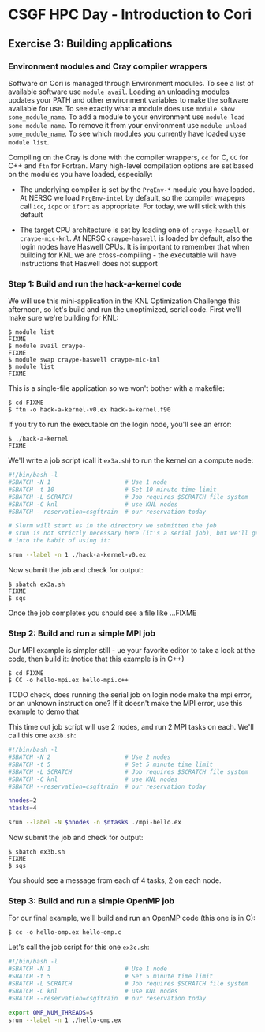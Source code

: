 # CSGF HPC Day - Introduction to Cori

## Exercise 3: Building applications

### Environment modules and Cray compiler wrappers

Software on Cori is managed through Environment modules. To see a list of
available software use `module avail`. Loading an unloading modules updates
your PATH and other environment variables to make the software available for 
use. To see exactly what a module does use `module show some_module_name`. To
add a module to your environment use `module load some_module_name`. To
remove it from your environment use `module unload some_module_name`. To see
which modules you currently have loaded uyse `module list`.

Compiling on the Cray is done with the compiler wrappers, `cc` for C, `CC` for
C++ and `ftn` for Fortran. Many high-level compilation options are set based on 
the modules you have loaded, especially:

 - The underlying compiler is set by the `PrgEnv-*` module you have loaded. At
   NERSC we load `PrgEnv-intel` by default, so the compiler wrapeprs call 
   `icc`, `icpc` or `ifort` as appropriate. For today, we will stick with this
   default
   
 - The target CPU architecture is set by loading one of `craype-haswell` or 
   `craype-mic-knl`. At NERSC `craype-haswell` is loaded by default, also the
   login nodes have Haswell CPUs. 
   It is important to remember that when building for KNL we are 
   cross-compiling - the executable will have instructions that Haswell does 
   not support


### Step 1: Build and run the hack-a-kernel code

We will use this mini-application in the KNL Optimization Challenge this 
afternoon, so let's build and run the unoptimized, serial code. First we'll
make sure we're building for KNL:

```console
$ module list
FIXME 
$ module avail craype-
FIXME
$ module swap craype-haswell craype-mic-knl
$ module list
FIXME 
```

This is a single-file application so we won't bother with a makefile:

```console
$ cd FIXME
$ ftn -o hack-a-kernel-v0.ex hack-a-kernel.f90
```

If you try to run the executable on the login node, you'll see an error:

```console
$ ./hack-a-kernel
FIXME
```

We'll write a job script (call it `ex3a.sh`) to run the kernel on a compute 
node:

```bash
#!/bin/bash -l
#SBATCH -N 1                     # Use 1 node
#SBATCH -t 10                    # Set 10 minute time limit
#SBATCH -L SCRATCH               # Job requires $SCRATCH file system
#SBATCH -C knl                   # use KNL nodes
#SBATCH --reservation=csgftrain  # our reservation today

# Slurm will start us in the directory we submitted the job
# srun is not strictly necessary here (it's a serial job), but we'll get
# into the habit of using it:

srun --label -n 1 ./hack-a-kernel-v0.ex
```

Now submit the job and check for output:

```console
$ sbatch ex3a.sh
FIXME
$ sqs
```

Once the job completes you should see a file like ...FIXME

### Step 2: Build and run a simple MPI job

Our MPI example is simpler still - ue your favorite editor to take a look at 
the code, then build it: (notice that this example is in C++)

```console
$ cd FIXME
$ CC -o hello-mpi.ex hello-mpi.c++
```

TODO check, does running the serial job on login node make the mpi error, or
an unknown instruction one? If it doesn't make the MPI error, use this example
to demo that

This time out job script will use 2 nodes, and run 2 MPI tasks on each. We'll
call this one `ex3b.sh`:

```bash
#!/bin/bash -l
#SBATCH -N 2                     # Use 2 nodes
#SBATCH -t 5                     # Set 5 minute time limit
#SBATCH -L SCRATCH               # Job requires $SCRATCH file system
#SBATCH -C knl                   # use KNL nodes
#SBATCH --reservation=csgftrain  # our reservation today

nnodes=2
ntasks=4

srun --label -N $nnodes -n $ntasks ./mpi-hello.ex 
```

Now submit the job and check for output:

```console
$ sbatch ex3b.sh
FIXME
$ sqs
```

You should see a message from each of 4 tasks, 2 on each node.

### Step 3: Build and run a simple OpenMP job

For our final example, we'll build and run an OpenMP code (this one is in C):

```console
$ cc -o hello-omp.ex hello-omp.c
```

Let's call the job script for this one `ex3c.sh`:

```bash
#!/bin/bash -l
#SBATCH -N 1                     # Use 1 node
#SBATCH -t 5                     # Set 5 minute time limit
#SBATCH -L SCRATCH               # Job requires $SCRATCH file system
#SBATCH -C knl                   # use KNL nodes
#SBATCH --reservation=csgftrain  # our reservation today

export OMP_NUM_THREADS=5
srun --label -n 1 ./hello-omp.ex
```


